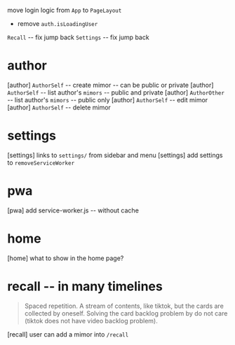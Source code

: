 move login logic from `App` to `PageLayout`

- remove `auth.isLoadingUser`

`Recall` -- fix jump back
`Settings` -- fix jump back

# author

[author] `AuthorSelf` -- create mimor -- can be public or private
[author] `AuthorSelf` -- list author's `mimors` -- public and private
[author] `AuthorOther` -- list author's `mimors` -- public only
[author] `AuthorSelf` -- edit mimor
[author] `AuthorSelf` -- delete mimor

# settings

[settings] links to `settings/` from sidebar and menu
[settings] add settings to `removeServiceWorker`

# pwa

[pwa] add service-worker.js -- without cache

# home

[home] what to show in the home page?

# recall -- in many timelines

> Spaced repetition. A stream of contents, like tiktok, but the cards
> are collected by oneself. Solving the card backlog problem by do not
> care (tiktok does not have video backlog problem).

[recall] user can add a mimor into `/recall`
